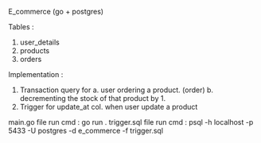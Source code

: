 E_commerce (go + postgres)

Tables : 
1. user_details
2. products 
3. orders

Implementation : 
1. Transaction query for
    a. user ordering a product. (order)
    b. decrementing the stock of that product by 1.
2. Trigger for update_at col. when user update a product

main.go file run cmd : go run .
trigger.sql file run cmd : psql -h localhost -p 5433 -U postgres -d e_commerce -f trigger.sql